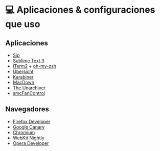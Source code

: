 # 💻 Aplicaciones & configuraciones que uso

## Aplicaciones

- [Sip](http://theolabrothers.com/)
- [Sublime Text 3](http://www.sublimetext.com/)
- [iTerm2](https://www.iterm2.com/) + [oh-my-zsh](https://github.com/robbyrussell/oh-my-zsh)
- [Übersicht](http://tracesof.net/uebersicht/)
- [Karabiner](https://pqrs.org/osx/karabiner/)
- [MacDown](http://macdown.uranusjr.com/)
- [The Unarchiver](http://unarchiver.c3.cx/unarchiver)
- [smcFanControl](http://www.eidac.de/)

## Navegadores

- [Firefox Developer](https://www.mozilla.org/es-ES/firefox/developer/)
- [Google Canary](https://www.google.es/chrome/browser/canary.html)
- [Chromium](https://download-chromium.appspot.com)
- [WebKit Nightly](https://webkit.org/nightly/)
- [Opera Developer](http://www.opera.com/es/developer)

###




